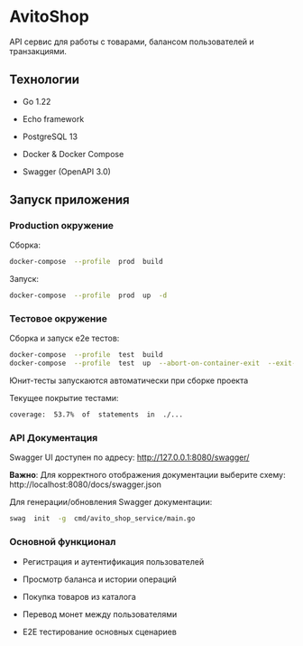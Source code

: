 # AvitoShop

API сервис для работы с товарами, балансом пользователей и транзакциями.

## Технологии

- Go 1.22

- Echo framework

- PostgreSQL 13

- Docker & Docker Compose

- Swagger (OpenAPI 3.0)

## Запуск приложения

### Production окружение

Сборка:

```bash
docker-compose  --profile  prod  build
```

Запуск:

```bash
docker-compose  --profile  prod  up  -d
```

### Тестовое окружение

Сборка и запуск e2e тестов:

```bash
docker-compose  --profile  test  build
docker-compose  --profile  test  up  --abort-on-container-exit  --exit-code-from  e2e-tests
```

Юнит-тесты запускаются автоматически при сборке проекта

Текущее покрытие тестами:

```bash
coverage:  53.7%  of  statements  in  ./...
```

### API Документация

Swagger UI доступен по адресу: http://127.0.0.1:8080/swagger/

**Важно**: Для корректного отображения документации выберите схему: http://localhost:8080/docs/swagger.json

Для генерации/обновления Swagger документации:

```bash
swag  init  -g  cmd/avito_shop_service/main.go
```

### Основной функционал

- Регистрация и аутентификация пользователей

- Просмотр баланса и истории операций

- Покупка товаров из каталога

- Перевод монет между пользователями

- E2E тестирование основных сценариев

